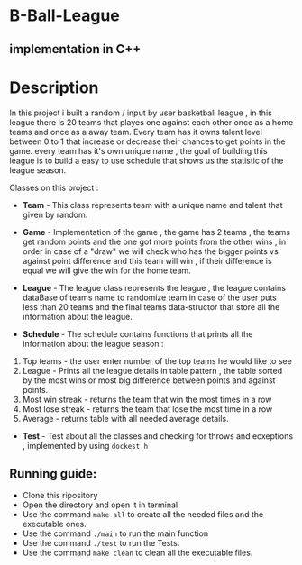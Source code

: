 # B-Ball-League
## implementation in C++

# Description
In this project i built a random / input by user basketball league , in this league there is 20 teams that playes one against each other once as a home teams and once as a away team.
Every team has it owns talent level between 0 to 1 that increase or decrease their chances to get points in the game.
every team has it's own unique name ,
the goal of building this league is to build a easy to use schedule that shows us the statistic of the league season.

Classes on this project :
                  
* **Team** - This class represents team with a unique name and talent that given by random.

* **Game** - Implementation of the game , the game has 2 teams , the teams get random points and the one got more points from the other wins , in order in case of a "draw" 
we will check who has the bigger points vs against point difference and this team will win , if their difference is equal we will give the win for the home team.
                  
* **League** - The league class represents the league , the league contains dataBase of teams name to randomize team in case of the user puts less than 20 teams
and the final teams data-structor that store all the information about the league.

* **Schedule** - The schedule contains functions that prints all the information about the league season :
1. Top teams - the user enter number of the top teams he would like to see
2. League - Prints all the league details in table pattern , the table sorted by the most wins or most big difference between points and against points.
3. Most win streak - returns the team that win the most times in a row
4. Most lose streak - returns the team that lose the most time in a row
5. Average - returns table with all needed average details.

* **Test** - Test about all the classes and checking for throws and ecxeptions , implemented by using `dockest.h`
                 
## Running guide:

* Clone this ripository
* Open the directory and open it in terminal
* Use the command `make all` to create all the needed files and the executable ones.
* Use the command `./main` to run the main function 
* Use the command `./test` to run the Tests.
* Use the command `make clean` to clean all the executable files.
